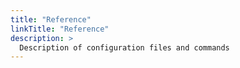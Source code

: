 ```yaml
---
title: "Reference"
linkTitle: "Reference"
description: >
  Description of configuration files and commands
---
```


